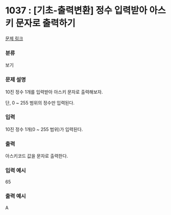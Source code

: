 # 1037 : [기초-출력변환] 정수 입력받아 아스키 문자로 출력하기

[문제 링크](https://www.codeup.kr/problem.php?id=1037)

### 분류

보기

### 문제 설명

<p>10진 정수 1개를 입력받아 아스키 문자로 출력해보자.</p>
<p>단, 0 ~ 255 범위의 정수만 입력된다.</p>

### 입력

<p>10진 정수 1개(0 ~ 255 범위)가 입력된다.</p>

### 출력

<p>아스키코드 값을 문자로 출력한다.</p>

### 입력 예시

<p>65</p>

### 출력 예시

<p>A</p>
